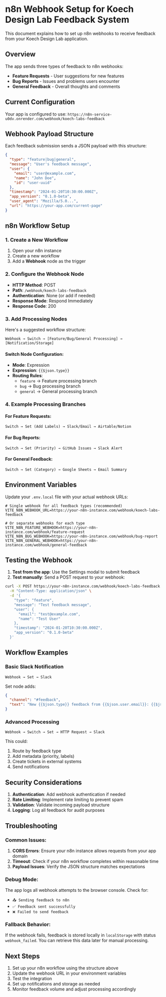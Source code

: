 # n8n Webhook Setup for Koech Design Lab Feedback System

This document explains how to set up n8n webhooks to receive feedback from your Koech Design Lab application.

## Overview

The app sends three types of feedback to n8n webhooks:
- **Feature Requests** - User suggestions for new features
- **Bug Reports** - Issues and problems users encounter
- **General Feedback** - Overall thoughts and comments

## Current Configuration

Your app is configured to use: `https://n8n-service-u0dv.onrender.com/webhook/koech-labs-feedback`

## Webhook Payload Structure

Each feedback submission sends a JSON payload with this structure:

```json
{
  "type": "feature|bug|general",
  "message": "User's feedback message",
  "user": {
    "email": "user@example.com",
    "name": "John Doe",
    "id": "user-uuid"
  },
  "timestamp": "2024-01-20T10:30:00.000Z",
  "app_version": "0.1.0-beta",
  "user_agent": "Mozilla/5.0...",
  "url": "https://your-app.com/current-page"
}
```

## n8n Workflow Setup

### 1. Create a New Workflow

1. Open your n8n instance
2. Create a new workflow
3. Add a **Webhook** node as the trigger

### 2. Configure the Webhook Node

- **HTTP Method**: POST
- **Path**: `/webhook/koech-labs-feedback`
- **Authentication**: None (or add if needed)
- **Response Mode**: Respond Immediately
- **Response Code**: 200

### 3. Add Processing Nodes

Here's a suggested workflow structure:

```
Webhook → Switch → [Feature/Bug/General Processing] → [Notification/Storage]
```

#### Switch Node Configuration:
- **Mode**: Expression
- **Expression**: `{{$json.type}}`
- **Routing Rules**:
  - `feature` → Feature processing branch
  - `bug` → Bug processing branch  
  - `general` → General processing branch

### 4. Example Processing Branches

#### For Feature Requests:
```
Switch → Set (Add Labels) → Slack/Email → Airtable/Notion
```

#### For Bug Reports:
```
Switch → Set (Priority) → GitHub Issues → Slack Alert
```

#### For General Feedback:
```
Switch → Set (Category) → Google Sheets → Email Summary
```

## Environment Variables

Update your `.env.local` file with your actual webhook URLs:

```env
# Single webhook for all feedback types (recommended)
VITE_N8N_WEBHOOK_URL=https://your-n8n-instance.com/webhook/koech-labs-feedback

# Or separate webhooks for each type
VITE_N8N_FEATURE_WEBHOOK=https://your-n8n-instance.com/webhook/feature-request
VITE_N8N_BUG_WEBHOOK=https://your-n8n-instance.com/webhook/bug-report
VITE_N8N_GENERAL_WEBHOOK=https://your-n8n-instance.com/webhook/general-feedback
```

## Testing the Webhook

1. **Test from the app**: Use the Settings modal to submit feedback
2. **Test manually**: Send a POST request to your webhook:

```bash
curl -X POST https://your-n8n-instance.com/webhook/koech-labs-feedback \
  -H "Content-Type: application/json" \
  -d '{
    "type": "feature",
    "message": "Test feedback message",
    "user": {
      "email": "test@example.com",
      "name": "Test User"
    },
    "timestamp": "2024-01-20T10:30:00.000Z",
    "app_version": "0.1.0-beta"
  }'
```

## Workflow Examples

### Basic Slack Notification

```
Webhook → Set → Slack
```

Set node adds:
```json
{
  "channel": "#feedback",
  "text": "New {{$json.type}} feedback from {{$json.user.email}}: {{$json.message}}"
}
```

### Advanced Processing

```
Webhook → Switch → Set → HTTP Request → Slack
```

This could:
1. Route by feedback type
2. Add metadata (priority, labels)
3. Create tickets in external systems
4. Send notifications

## Security Considerations

1. **Authentication**: Add webhook authentication if needed
2. **Rate Limiting**: Implement rate limiting to prevent spam
3. **Validation**: Validate incoming payload structure
4. **Logging**: Log all feedback for audit purposes

## Troubleshooting

### Common Issues:

1. **CORS Errors**: Ensure your n8n instance allows requests from your app domain
2. **Timeout**: Check if your n8n workflow completes within reasonable time
3. **Payload Issues**: Verify the JSON structure matches expectations

### Debug Mode:

The app logs all webhook attempts to the browser console. Check for:
- `📤 Sending feedback to n8n`
- `✅ Feedback sent successfully`
- `❌ Failed to send feedback`

### Fallback Behavior:

If the webhook fails, feedback is stored locally in `localStorage` with status `webhook_failed`. You can retrieve this data later for manual processing.

## Next Steps

1. Set up your n8n workflow using the structure above
2. Update the webhook URL in your environment variables
3. Test the integration
4. Set up notifications and storage as needed
5. Monitor feedback volume and adjust processing accordingly 